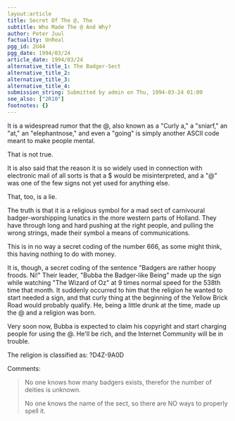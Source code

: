```yaml
---
layout:article
title: Secret Of The @, The
subtitle: Who Made The @ And Why?
author: Peter Juul
factuality: UnReal
pgg_id: 2U44
pgg_date: 1994/03/24
article_date: 1994/03/24
alternative_title_1: The Badger-Sect
alternative_title_2: 
alternative_title_3: 
alternative_title_4: 
submission_string: Submitted by admin on Thu, 1994-03-24 01:00
see_also: ["2R10"]
footnotes: {}
---
```

<div>
<p>It is a widespread rumor that the @, also known as a "Curly a," a "sniarf," an "at," an "elephantnose," and even a "going" is simply another ASCII code meant to make people mental.</p>
<p>That is not true.</p>
<p>It is also said that the reason it is so widely used in connection with electronic mail of all sorts is that a $ would be misinterpreted, and a "@" was one of the few signs not yet used for anything else.</p>
<p>That, too, is a lie.</p>
<p>The truth is that it is a religious symbol for a mad sect of carnivoural badger-worshipping lunatics in the more western parts of Holland. They have through long and hard pushing at the right people, and pulling the wrong strings, made their symbol a means of communications.</p>
<p>This is in no way a secret coding of the number 666, as some might think, this having nothing to do with money.</p>
<p>It is, though, a secret coding of the sentence "Badgers are rather hoopy froods. Ni!" Their leader, "Bubba the Badger-like Being" made up the sign while watching "The Wizard of Oz" at 9 times normal speed for the 538th time that month. It suddenly occurred to him that the religion he wanted to start needed a sign, and that curly thing at the beginning of the Yellow Brick Road would probably qualify. He, being a little drunk at the time, made up the @ and a religion was born.</p>
<p>Very soon now, Bubba is expected to claim his copyright and start charging people for using the @. He'll be rich, and the Internet Community will be in trouble.</p>
<p>The religion is classified as: ?D4Z-9A0D</p>
<p>Comments:</p>
<blockquote>No one knows how many badgers exists, therefor the number of deities is unknown.
<p>No one knows the name of the sect, so there are NO ways to properly spell it.</p>
</blockquote>
</div>
